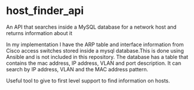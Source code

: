 # host_finder_api
An API that searches inside a MySQL database for a network host and returns information about it

In my implementation I have the ARP table and interface information from Cisco access switches stored inside a mysql database.This is done using Ansible and is not included in this repository. The database has a table that contains the mac address, IP address, VLAN and port description. It can search by IP address, VLAN and the MAC address pattern.

Useful tool to give to first level support to find information on hosts.
